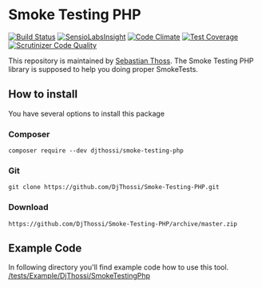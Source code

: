 # Smoke Testing PHP
[![Build Status](https://travis-ci.org/DjThossi/smoke-testing-php.svg?branch=master)](https://travis-ci.org/DjThossi/smoke-testing-php)
[![SensioLabsInsight](https://insight.sensiolabs.com/projects/0b560329-7a15-4990-9949-2c5047477b85/mini.png)](https://insight.sensiolabs.com/projects/0b560329-7a15-4990-9949-2c5047477b85)
[![Code Climate](https://codeclimate.com/github/DjThossi/smoke-testing-php/badges/gpa.svg)](https://codeclimate.com/github/DjThossi/smoke-testing-php)
[![Test Coverage](https://codeclimate.com/github/DjThossi/smoke-testing-php/badges/coverage.svg)](https://codeclimate.com/github/DjThossi/smoke-testing-php/coverage)
[![Scrutinizer Code Quality](https://scrutinizer-ci.com/g/DjThossi/smoke-testing-php/badges/quality-score.png?b=master)](https://scrutinizer-ci.com/g/DjThossi/smoke-testing-php/?branch=master)

This repository is maintained by [Sebastian Thoss](http://www.sebastianthoss.de).
The Smoke Testing PHP library is supposed to help you doing proper SmokeTests.

## How to install
You have several options to install this package

### Composer
`composer require --dev djthossi/smoke-testing-php`

### Git
`git clone https://github.com/DjThossi/Smoke-Testing-PHP.git`

### Download
`https://github.com/DjThossi/Smoke-Testing-PHP/archive/master.zip`

## Example Code
In following directory you'll find example code how to use this tool.
[/tests/Example/DjThossi/SmokeTestingPhp](https://github.com/DjThossi/smoke-testing-php/tree/master/tests/Example/DjThossi/SmokeTestingPhp)
